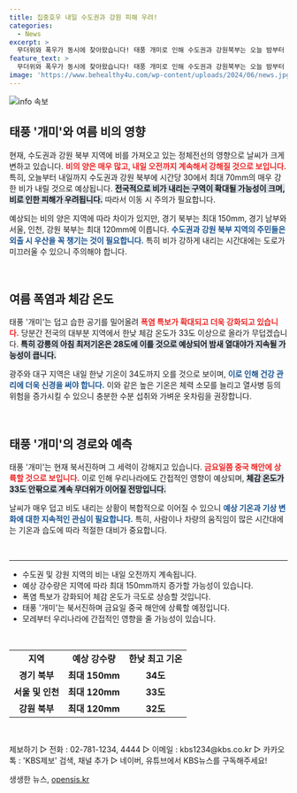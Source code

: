 ```yaml
---
title: 집중호우 내일 수도권과 강원 피해 우려!
categories:
  - News
excerpt: >
  무더위와 폭우가 동시에 찾아왔습니다! 태풍 개미로 인해 수도권과 강원북부는 오늘 밤부터 강한 비가 쏟아질 예정이며, 일부 지역은 최대 150mm의 물폭탄에 대비해야 합니다. 열대야 속 체감 온도는 33도를 넘길 것으로 보입니다. 지금 바로 확인하세요!
feature_text: >
  무더위와 폭우가 동시에 찾아왔습니다! 태풍 개미로 인해 수도권과 강원북부는 오늘 밤부터 강한 비가 쏟아질 예정이며, 일부 지역은 최대 150mm의 물폭탄에 대비해야 합니다. 열대야 속 체감 온도는 33도를 넘길 것으로 보입니다. 지금 바로 확인하세요!
image: 'https://www.behealthy4u.com/wp-content/uploads/2024/06/news.jpg'
---
```


<p><img src="https://www.behealthy4u.com/wp-content/uploads/2024/06/news.jpg" alt="info 속보" /></p>

<h2 data-ke-size="size26">태풍 '개미'와 여름 비의 영향</h2>

<p data-ke-size="size16">현재, 수도권과 강원 북부 지역에 비를 가져오고 있는 정체전선의 영향으로 날씨가 크게 변하고 있습니다. <b><span style="color: #ee2323;">비의 양은 매우 많고, 내일 오전까지 계속해서 강해질 것으로 보입니다.</span></b> 특히, 오늘부터 내일까지 수도권과 강원 북부에 시간당 30에서 최대 70mm의 매우 강한 비가 내릴 것으로 예상됩니다. <b><span style="background-color: #21538527;">전국적으로 비가 내리는 구역이 확대될 가능성이 크며, 비로 인한 피해가 우려됩니다.</span></b> 따라서 이동 시 주의가 필요합니다.</p>

<p data-ke-size="size16">예상되는 비의 양은 지역에 따라 차이가 있지만, 경기 북부는 최대 150mm, 경기 남부와 서울, 인천, 강원 북부는 최대 120mm에 이릅니다. <b><span style="color: #1a5490;">수도권과 강원 북부 지역의 주민들은 외출 시 우산을 꼭 챙기는 것이 필요합니다.</span></b> 특히 비가 강하게 내리는 시간대에는 도로가 미끄러울 수 있으니 주의해야 합니다.</p>

<p data-ke-size="size16">&nbsp;</p>

<h2 data-ke-size="size26">여름 폭염과 체감 온도</h2>

<p data-ke-size="size16">태풍 '개미'는 덥고 습한 공기를 밀어올려 <b><span style="color: #ee2323;">폭염 특보가 확대되고 더욱 강화되고 있습니다.</span></b> 당분간 전국의 대부분 지역에서 한낮 체감 온도가 33도 이상으로 올라가 무덥겠습니다. <b><span style="background-color: #21538527;">특히 강릉의 아침 최저기온은 28도에 이를 것으로 예상되어 밤새 열대야가 지속될 가능성이 큽니다.</span></b></p>

<p data-ke-size="size16">광주와 대구 지역은 내일 한낮 기온이 34도까지 오를 것으로 보이며, <b><span style="color: #1a5490;">이로 인해 건강 관리에 더욱 신경을 써야 합니다.</span></b> 이와 같은 높은 기온은 체력 소모를 늘리고 열사병 등의 위험을 증가시킬 수 있으니 충분한 수분 섭취와 가벼운 옷차림을 권장합니다.</p>

<p data-ke-size="size16">&nbsp;</p>

<h2 data-ke-size="size26">태풍 '개미'의 경로와 예측</h2>

<p data-ke-size="size16">태풍 '개미'는 현재 북서진하며 그 세력이 강해지고 있습니다. <b><span style="color: #ee2323;">금요일쯤 중국 해안에 상륙할 것으로 보입니다.</span></b> 이로 인해 우리나라에도 간접적인 영향이 예상되며, <b><span style="background-color: #21538527;">체감 온도가 33도 안팎으로 계속 무더위가 이어질 전망입니다.</span></b></p>

<p data-ke-size="size16">날씨가 매우 덥고 비도 내리는 상황이 복합적으로 이어질 수 있으니 <b><span style="color: #1a5490;">예상 기온과 기상 변화에 대한 지속적인 관심이 필요합니다.</span></b> 특히, 사람이나 차량의 움직임이 많은 시간대에는 기온과 습도에 따라 적절한 대비가 중요합니다.</p>

<p data-ke-size="size16">&nbsp;</p>

<hr>

<ul>
  <li>수도권 및 강원 지역의 비는 내일 오전까지 계속됩니다.</li>
  <li>예상 강수량은 지역에 따라 최대 150mm까지 증가할 가능성이 있습니다.</li>
  <li>폭염 특보가 강화되어 체감 온도가 극도로 상승할 것입니다.</li>
  <li>태풍 '개미'는 북서진하며 금요일 중국 해안에 상륙할 예정입니다.</li>
  <li>모레부터 우리나라에 간접적인 영향을 줄 가능성이 있습니다.</li>
</ul>

<p data-ke-size="size16">&nbsp;</p>

<table style="width: 100%; border-collapse: collapse;">
  <tr>
    <td style="text-align: center; height: 17px;"><b>지역</b></td>
    <td style="text-align: center; height: 17px;"><b>예상 강수량</b></td>
    <td style="text-align: center; height: 17px;"><b>한낮 최고 기온</b></td>
  </tr>
  <tr>
    <td style="text-align: center; height: 17px;"><b>경기 북부</b></td>
    <td style="text-align: center; height: 17px;"><b>최대 150mm</b></td>
    <td style="text-align: center; height: 17px;"><b>34도</b></td>
  </tr>
  <tr>
    <td style="text-align: center; height: 17px;"><b>서울 및 인천</b></td>
    <td style="text-align: center; height: 17px;"><b>최대 120mm</b></td>
    <td style="text-align: center; height: 17px;"><b>33도</b></td>
  </tr>
  <tr>
    <td style="text-align: center; height: 17px;"><b>강원 북부</b></td>
    <td style="text-align: center; height: 17px;"><b>최대 120mm</b></td>
    <td style="text-align: center; height: 17px;"><b>32도</b></td>
  </tr>
</table>

<p data-ke-size="size16">&nbsp;</p>

<p data-ke-size="size16">제보하기 ▷ 전화 : 02-781-1234, 4444 ▷ 이메일 : kbs1234@kbs.co.kr ▷ 카카오톡 : 'KBS제보' 검색, 채널 추가 ▷ 네이버, 유튜브에서 KBS뉴스를 구독해주세요!</p>
생생한 뉴스, <a href="https://opensis.kr" rel="dofollow">opensis.kr</a>


